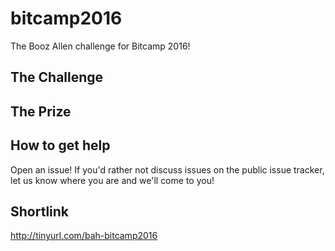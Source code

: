# bitcamp2016
The Booz Allen challenge for Bitcamp 2016!

## The Challenge

## The Prize

## How to get help

Open an issue! If you'd rather not discuss issues on the public issue tracker, let us know where you are 
and we'll come to you!

## Shortlink

http://tinyurl.com/bah-bitcamp2016
